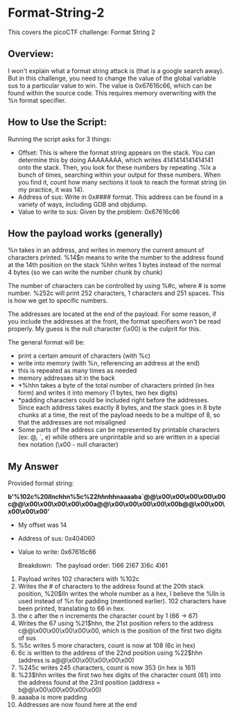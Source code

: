 # Format-String-2
This covers the picoCTF challenge: Format String 2

## Overview:
I won't explain what a format string attack is (that is a google search away). But in this challenge, you need to change the value of the global variable sus to a particular value to win. The value is 0x67616c66, which can be found within the source code. This requires memory overwriting with the %n format specifier. 

## How to Use the Script: 
Running the script asks for 3 things:
 - Offset: This is where the format string appears on the stack. You can determine this by doing AAAAAAAA, which writes 4141414141414141 onto the stack. Then, you look for these numbers by repeating .%lx a bunch of times, searching within your output for these numbers. When you find it, count how many sections it took to reach the format string (in my practice, it was 14).
 - Address of sus: Write in 0x#### format. This address can be found in a variety of ways, including GDB and objdump.
 - Value to write to sus: Given by the problem: 0x67616c66

## How the payload works (generally)
%n takes in an address, and writes in memory the current amount of characters printed. 
%14$n means to write the number to the address found at the 14th position on the stack
%hhn writes 1 bytes instead of the normal 4 bytes (so we can write the number chunk by chunk)

The number of characters can be controlled by using %#c, where # is some number. %252c will print 252 characters, 1 characters and 251 spaces. This is how we get to specific numbers. 

The addresses are located at the end of the payload. For some reason, if you include the addresses at the front, the format specifiers won't be read properly. My guess is the null character (\x00) is the culprit for this. 

The general format will be: 
 - print a certain amount of characters (with %c)
 - write into memory (with %n, referencing an address at the end)
 - this is repeated as many times as needed
 - memory addresses sit in the back
 - *%hhn takes a byte of the total number of characters printed (in hex form) and writes it into memory (1 bytes, two hex digits)
 - *padding characters could be included right before the addresses. Since each address takes exactly 8 bytes, and the stack goes in 8 byte chunks at a time, the rest of the payload needs to be a multipe of 8, so that the addresses are not misaligned
 - Some parts of the address can be represented by printable characters (ex: @, `, e) while others are unprintable and so are written in a special hex notation (\x00 - null character)

## My Answer
Provided format string: 

**b'%102c%20$llnc%21$hhn%5c%22$hhn%245c%23$hhnaaaaba`@@\x00\x00\x00\x00\x00c@@\x00\x00\x00\x00\x00a@@\x00\x00\x00\x00\x00b@@\x00\x00\x00\x00\x00'**

- My offset was 14
- Address of sus: 0x404060
- Value to write: 0x67616c66

  Breakdown:
&nbsp;The payload order: 1)66 2)67 3)6c 4)61

1. Payload writes 102 characters with %102c
2. Writes the # of characters to the address found at the 20th stack position, %20$lln writes the whole number as a hex, I believe the %lln is used instead of %n for padding (mentioned earlier). 102 characters have been printed, translating to 66 in hex. 
3. the c after the n increments the character count by 1 (66 -> 67)
4. Writes the 67 using %21$hhn, the 21st position refers to the address c@@\x00\x00\x00\x00\x00, which is the position of the first two digits of sus
5. %5c writes 5 more characters, count is now at 108 (6c in hex)
6. 6c is written to the address of the 22nd position using %22$hhn (address is a@@\x00\x00\x00\x00\x00)
7. %245c writes 245 characters, count is now 353 (in hex is 161)
8. %23$hhn writes the first two hex digits of the character count (61) into the address found at the 23rd position (address = b@@\x00\x00\x00\x00\x00)
9. aaaaba is more padding
10. Addresses are now found here at the end
